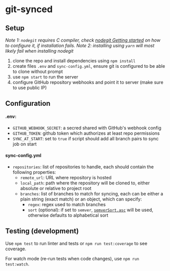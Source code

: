 # git-synced


## Setup

*Note 1: `nodegit` requires C compiler, check [nodegit Getting started](https://github.com/nodegit/nodegit#getting-started) on how to configure it, if installation fails.*
*Note 2: installing using `yarn` will most likely fail when installing nodegit*

 1. clone the repo and install dependencies using `npm install`
 2. create files `.env` and `sync-config.yml`, ensure git is configured to be able to clone without prompt
 3. use `npm start` to run the server
 4. configure GitHub repository webhooks and point it to server (make sure to use public IP)


## Configuration

#### .env:

 - `GITHUB_WEBHOOK_SECRET`: a secred shared with GitHub's webhook config
 - `GITHUB_TOKEN`: github token which authorizes at least repo permissions
 - `SYNC_AT_START`: set to `true` if script should add all branch pairs to sync job on start

#### sync-config.yml

 - `repositories`: list of repositories to handle, each should contain the following properties:
   - `remote_url`: URL where repository is hosted
   - `local_path`: path where the repository will be cloned to, either absolute or relative to project root
   - `branches`: list of branches to match for syncing, each can be either a plain string (exact match) or an object, which can specify:
     - `regex`: regex used to match branches
     - `sort` (optional): if set to `semver`, [`semverSort.asc`](https://github.com/ragingwind/semver-sort) will be used, otherwise defaults to alphabetical sort


## Testing (development)

Use `npm test` to run linter and tests or `npm run test:coverage` to see coverage.

For watch mode (re-run tests when code changes), use `npm run test:watch`.

